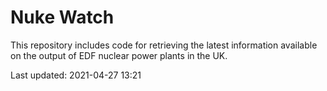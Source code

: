 # Nuke Watch

This repository includes code for retrieving the latest information available on the output of EDF nuclear power plants in the UK.

Last updated: 2021-04-27 13:21